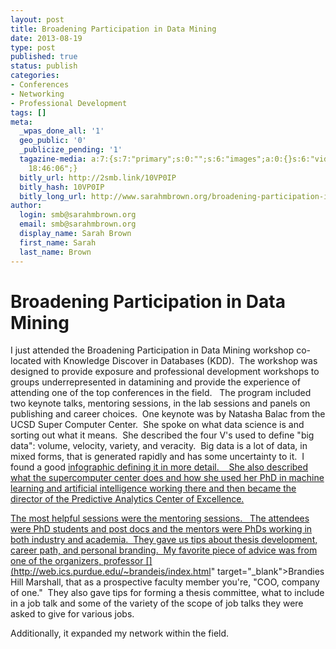 ```yaml
---
layout: post
title: Broadening Participation in Data Mining
date: 2013-08-19 
type: post
published: true
status: publish
categories:
- Conferences
- Networking
- Professional Development
tags: []
meta:
  _wpas_done_all: '1'
  geo_public: '0'
  _publicize_pending: '1'
  tagazine-media: a:7:{s:7:"primary";s:0:"";s:6:"images";a:0:{}s:6:"videos";a:0:{}s:11:"image_count";i:0;s:6:"author";s:8:"54087163";s:7:"blog_id";s:8:"56602479";s:9:"mod_stamp";s:19:"2013-08-19
    18:46:06";}
  bitly_url: http://2smb.link/10VP0IP
  bitly_hash: 10VP0IP
  bitly_long_url: http://www.sarahmbrown.org/broadening-participation-in-data-mining/
author:
  login: smb@sarahmbrown.org
  email: smb@sarahmbrown.org
  display_name: Sarah Brown
  first_name: Sarah
  last_name: Brown
---
```


# Broadening Participation in Data Mining

I just attended the Broadening Participation in Data Mining workshop co-located with Knowledge Discover in Databases (KDD).  The workshop was designed to provide exposure and professional development workshops to groups underrepresented in datamining and provide the experience of attending one of the top conferences in the field.   The program included two keynote talks, mentoring sessions, in the lab sessions and panels on publishing and career choices.  One keynote was by Natasha Balac from the UCSD Super Computer Center.  She spoke on what data science is and sorting out what it means.  She described the four V's used to define "big data": volume, velocity, variety, and veracity.  Big data is a lot of data, in mixed forms, that is generated rapidly and has some uncertainty to it.  I found a good <a title="4 V's of Big Data" href="http://s3.amazonaws.com/awesome.good.is/infographics/images/000/000/486/original/1374706574.jpg?1374706574" target="_blank">infographic defining it in more detail.    She also described what the supercomputer center does and how she used her PhD in machine learning and artificial intelligence working there and then became the director of the Predictive Analytics Center of Excellence.

The most helpful sessions were the mentoring sessions.   The attendees were PhD students and post docs and the mentors were PhDs working in both industry and academia.  They gave us tips about thesis development, career path, and personal branding.  My favorite piece of advice was from one of the organizers, professor [](http://web.ics.purdue.edu/~brandeis/index.html" target="_blank">Brandies Hill Marshall, that as a prospective faculty member you're, "COO, company of one."  They also gave tips for forming a thesis committee, what to include in a job talk and some of the variety of the scope of job talks they were asked to give for various jobs.

Additionally, it expanded my network within the field.
